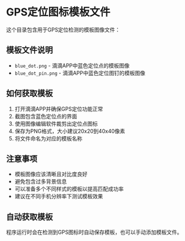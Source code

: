 # GPS定位图标模板文件

这个目录包含用于GPS定位检测的模板图像文件：

## 模板文件说明

- `blue_dot.png` - 滴滴APP中蓝色定位点的模板图像
- `blue_dot_pin.png` - 滴滴APP中蓝色定位图钉的模板图像

## 如何获取模板

1. 打开滴滴APP并确保GPS定位功能正常
2. 截图包含蓝色定位点的界面
3. 使用图像编辑软件裁剪出定位点图标
4. 保存为PNG格式，大小建议20x20到40x40像素
5. 将文件命名为对应的模板名称

## 注意事项

- 模板图像应该清晰且对比度良好
- 避免包含过多背景信息
- 可以准备多个不同样式的模板以提高匹配成功率
- 建议在不同手机分辨率下测试模板效果

## 自动获取模板

程序运行时会在检测到GPS图标时自动保存模板，也可以手动添加模板文件。